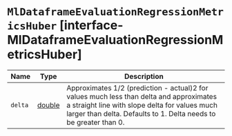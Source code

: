 # `MlDataframeEvaluationRegressionMetricsHuber` [interface-MlDataframeEvaluationRegressionMetricsHuber]

| Name | Type | Description |
| - | - | - |
| `delta` | [double](./double.md) | Approximates 1/2 (prediction - actual)2 for values much less than delta and approximates a straight line with slope delta for values much larger than delta. Defaults to 1. Delta needs to be greater than 0. |
